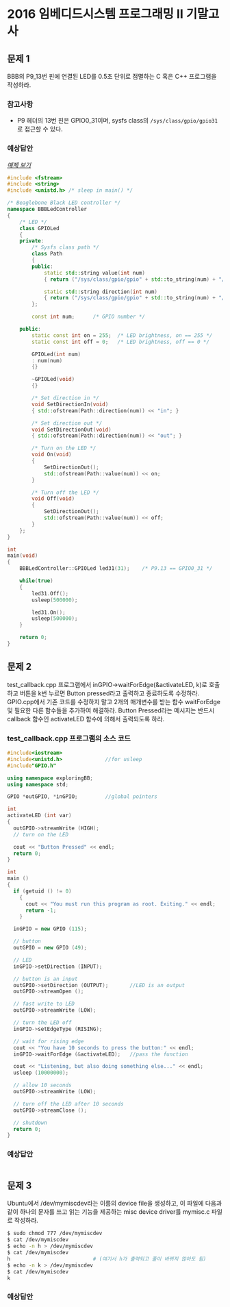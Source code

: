 <!-- Author: Jongmin Kim <jmkim@pukyong.ac.kr> -->
# 2016 임베디드시스템 프로그래밍 II 기말고사
<!-- Notice:
    이 문서는 Markdown 문서입니다.

    Markdown reader (Chrome extension)
        - 다운로드 URL: https://chrome.google.com/webstore/detail/markdown-reader/gpoigdifkoadgajcincpilkjmejcaanc?utm_source=chrome-app-launcher-info-dialog
        - 설치 후 chrome://extensions/ 에서 "Allow access to file URLs"에 체크하세요.
        - 설치가 끝나면 Chrome으로 이 문서를 열어주세요.
-->

## 문제 1
BBB의 P9_13번 핀에 연결된 LED를 0.5초 단위로 점멸하는 C 혹은 C++ 프로그램을 작성하라.

### 참고사항
-   P9 헤더의 13번 핀은 GPIO0_31이며,
    sysfs class의 `/sys/class/gpio/gpio31`로 접근할 수 있다.

### 예상답안

*[예제 보기]( https://github.com/kdzlvaids/esp2017/tree/master/examples/BBB%20LED%20%EC%A0%90%EB%A9%B8 )*

```cpp
#include <fstream>
#include <string>
#include <unistd.h> /* sleep in main() */

/* Beaglebone Black LED controller */
namespace BBBLedController
{
    /* LED */
    class GPIOLed
    {
    private:
        /* Sysfs class path */
        class Path
        {
        public:
            static std::string value(int num)
            { return ("/sys/class/gpio/gpio" + std::to_string(num) + "/value"); }

            static std::string direction(int num)
            { return ("/sys/class/gpio/gpio" + std::to_string(num) + "/direction"); }
        };

        const int num;      /* GPIO number */

    public:
        static const int on = 255;  /* LED brightness, on == 255 */
        static const int off = 0;   /* LED brightness, off == 0 */

        GPIOLed(int num)
        : num(num)
        {}

        ~GPIOLed(void)
        {}

        /* Set direction in */
        void SetDirectionIn(void)
        { std::ofstream(Path::direction(num)) << "in"; }

        /* Set direction out */
        void SetDirectionOut(void)
        { std::ofstream(Path::direction(num)) << "out"; }

        /* Turn on the LED */
        void On(void)
        {
            SetDirectionOut();
            std::ofstream(Path::value(num)) << on;
        }

        /* Turn off the LED */
        void Off(void)
        {
            SetDirectionOut();
            std::ofstream(Path::value(num)) << off;
        }
    };
}

int
main(void)
{
    BBBLedController::GPIOLed led31(31);    /* P9.13 == GPIO0_31 */

    while(true)
    {
        led31.Off();
        usleep(500000);

        led31.On();
        usleep(500000);
    }

    return 0;
}
```


## 문제 2
test_callback.cpp 프로그램에서 inGPIO->waitForEdge(&activateLED, k)로 호출하고 버튼을
k번 누르면 Button pressed라고 출력하고 종료하도록 수정하라. GPIO.cpp에서 기존 코드를
수정하지 말고 2개의 매개변수를 받는 함수 waitForEdge 및 필요한 다른 함수들을 추가하여
해결하라. Button Pressed라는 메시지는 반드시 callback 함수인 activateLED 함수에 의해서
출력되도록 하라.

### test_callback.cpp 프로그램의 소스 코드
```cpp
#include<iostream>
#include<unistd.h>              //for usleep
#include"GPIO.h"

using namespace exploringBB;
using namespace std;

GPIO *outGPIO, *inGPIO;         //global pointers

int
activateLED (int var)
{
  outGPIO->streamWrite (HIGH);
  // turn on the LED

  cout << "Button Pressed" << endl;
  return 0;
}

int
main ()
{
  if (getuid () != 0)
    {
      cout << "You must run this program as root. Exiting." << endl;
      return -1;
    }

  inGPIO = new GPIO (115);

  // button
  outGPIO = new GPIO (49);

  // LED
  inGPIO->setDirection (INPUT);

  // button is an input
  outGPIO->setDirection (OUTPUT);       //LED is an output
  outGPIO->streamOpen ();

  // fast write to LED
  outGPIO->streamWrite (LOW);

  // turn the LED off
  inGPIO->setEdgeType (RISING);

  // wait for rising edge
  cout << "You have 10 seconds to press the button:" << endl;
  inGPIO->waitForEdge (&activateLED);   //pass the function

  cout << "Listening, but also doing something else..." << endl;
  usleep (10000000);

  // allow 10 seconds
  outGPIO->streamWrite (LOW);

  // turn off the LED after 10 seconds
  outGPIO->streamClose ();

  // shutdown
  return 0;
}
```

### 예상답안

```cpp
```


## 문제 3
Ubuntu에서 /dev/mymiscdev라는 이름의 device file을 생성하고, 이 파일에 다음과 같이
하나의 문자를 쓰고 읽는 기능을 제공하는 misc device driver를 mymisc.c 파일로 작성하라.

```bash
$ sudo chmod 777 /dev/mymiscdev
$ cat /dev/mymiscdev
$ echo -n h > /dev/mymiscdev
$ cat /dev/mymiscdev
h                           # (여기서 h가 출력되고 줄이 바뀌지 않아도 됨)
$ echo -n k > /dev/mymiscdev
$ cat /dev/mymiscdev
k
```

### 예상답안

```c
```
